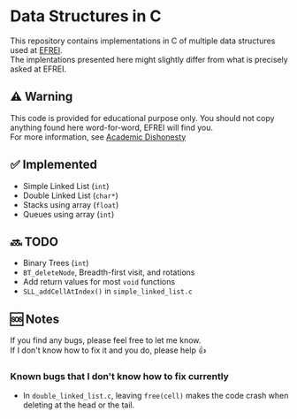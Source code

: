 # Data Structures in C
This repository contains implementations in C of multiple data structures used at [EFREI](https://www.efrei.fr/).\
The implentations presented here might slightly differ from what is precisely asked at EFREI.

## ⚠️ Warning
This code is provided for educational purpose only. You should not copy anything found here word-for-word, EFREI will find you. \
For more information, see [Academic Dishonesty](https://brennan.io/2016/03/29/dishonesty/)

## ✅ Implemented
- Simple Linked List (`int`)
- Double Linked List (`char*`)
- Stacks using array (`float`)
- Queues using array (`int`)

## 🔜 TODO
- Binary Trees (`int`)
- `BT_deleteNode`, Breadth-first visit, and rotations
- Add return values for most `void` functions
- `SLL_addCellAtIndex()` in `simple_linked_list.c`

## 🆘 Notes
If you find any bugs, please feel free to let me know.\
If I don't know how to fix it and you do, please help 👍
### Known bugs that I don't know how to fix currently
- In `double_linked_list.c`, leaving `free(cell)` makes the code crash when deleting at the head or the tail.
